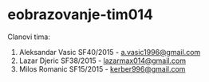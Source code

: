 # eobrazovanje-tim014


Clanovi tima:
  1. Aleksandar Vasic SF40/2015  -  a.vasic1996@gmail.com  
  2. Lazar Djeric SF38/2015  - lazarmax014@gmail.com
  3. Milos Romanic SF15/2015 - kerber996@gmail.com
